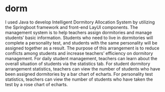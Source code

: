 # dorm
I used Java to develop Intelligent Dormitory Allocation System by utilizing the Springboot framework and front-end LayUI components.  The management system is to help teachers assign dormitories and manage students’ basic information.    Students who need to live in dormitories will complete a personality test, and students with the same personality will be assigned together as a result.    The purpose of this arrangement is to reduce conflicts among students and increase teachers’ efficiency on dormitory management.
For daily student management, teachers can learn about the overall situation of students via the statistics tab. For student dormitory arrangement statistics, teachers can view the number of students who have been assigned dormitories by a bar chart of echarts.  For personality test statistics, teachers can view the number of students who have taken the test by a rose chart of echarts.
